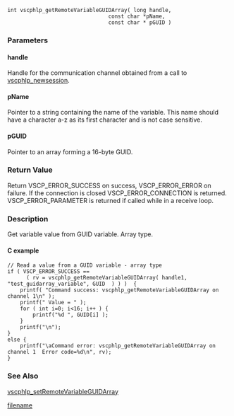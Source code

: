 

```clike
int vscphlp_getRemoteVariableGUIDArray( long handle, 
                                const char *pName, 
                                const char * pGUID ) 
```

### Parameters

#### handle
Handle for the communication channel obtained from a call to [vscphlp_newsession](vscphlp_newsession.md).

#### pName
Pointer to a string containing the name of the variable. This name should have a character a-z as its first character and is not case sensitive.

#### pGUID
Pointer to an array forming a 16-byte GUID.

### Return Value
Return VSCP_ERROR_SUCCESS on success, VSCP_ERROR_ERROR on failure. If the connection is closed VSCP_ERROR_CONNECTION is returned. VSCP_ERROR_PARAMETER is returned if called while in a receive loop.

### Description
Get variable value from GUID variable. Array type.

#### C example

```clike
// Read a value from a GUID variable - array type
if ( VSCP_ERROR_SUCCESS == 
      ( rv = vscphlp_getRemoteVariableGUIDArray( handle1, "test_guidarray_variable", GUID  ) ) )  {
    printf( "Command success: vscphlp_getRemoteVariableGUIDArray on channel 1\n" );
    printf(" Value = " );
    for ( int i=0; i<16; i++ ) {
        printf("%d ", GUID[i] );    
    }
    printf("\n");
}
else {
    printf("\aCommand error: vscphlp_getRemoteVariableGUIDArray on channel 1  Error code=%d\n", rv);
}
```


### See Also
[vscphlp_setRemoteVariableGUIDArray](vscphlp_setremotevariableguidarray.md)



[filename](./bottom_copyright.md ':include')